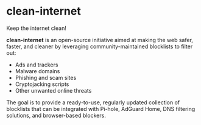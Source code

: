 # clean-internet

Keep the internet clean!

**clean-internet** is an open-source initiative aimed at making the web safer, faster, and cleaner by leveraging community-maintained blocklists to filter out:

- Ads and trackers
- Malware domains
- Phishing and scam sites
- Cryptojacking scripts
- Other unwanted online threats

The goal is to provide a ready-to-use, regularly updated collection of blocklists that can be integrated with Pi-hole, AdGuard Home, DNS filtering solutions, and browser-based blockers.
